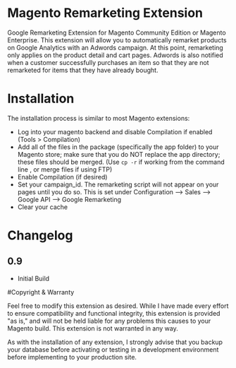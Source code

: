 Magento Remarketing Extension
=============================

Google Remarketing Extension for Magento Community Edition or Magento Enterprise.
This extension will allow you to automatically remarket products on
Google Analytics with an Adwords campaign.  At this point, remarketing only 
applies on the product detail and cart pages.  Adwords is also notified
when a customer successfully purchases an item so that they are not 
remarketed for items that they have already bought.

# Installation

The installation process is similar to most Magento extensions:

* Log into your magento backend and disable Compilation if enabled (Tools > Compilation)
* Add all of the files in the package (specifically the app folder) to your Magento store; make sure that you do NOT replace the app directory; these files should be merged.  (Use `cp -r` if working from the command line , or merge files if using FTP)
* Enable Compilation (if desired)
* Set your campaign_id.  The remarketing script will not appear on your pages until you do so.  This is set under Configuration --> Sales --> Google API --> Google Remarketing
* Clear your cache

# Changelog

0.9
---
* Initial Build


#Copyright & Warranty

Feel free to modify this extension as desired.  While I have made every effort to ensure compatibility and functional integrity, this extension is provided "as is," and will not be held liable for any problems this causes to your Magento build.  This extension is not warranted in any way. 

As with the installation of any extension, I strongly advise that you backup your database before activating or testing in a development environment before implementing to your production site.